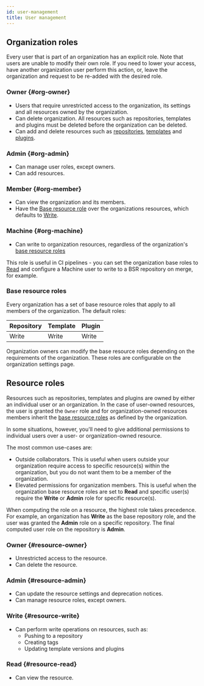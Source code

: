 ```yaml
---
id: user-management
title: User management
---
```


## Organization roles

Every user that is part of an organization has an explicit role. Note that users are unable to modify their own role. If you need to lower your access, have another organization user perform this action, or, leave the organization and request to be re-added with the desired role.
	
### Owner {#org-owner}

- Users that require unrestricted access to the organization, its settings and all resources owned by the organization. 
- Can delete organization. All resources such as repositories, templates and plugins must be deleted before the organization can be deleted.
- Can add and delete resources such as [repositories](../bsr/overview.md#modules), [templates](../bsr/remote-generation/overview#templates) and [plugins](../bsr/remote-generation/overview#plugins).

### Admin {#org-admin}

- Can manage user roles, except owners.
- Can add resources.

### Member {#org-member}

- Can view the organization and its members.
- Have the [Base resource role](#base-resource-roles) over the organizations resources, which defaults to [Write](#resource-write).

### Machine {#org-machine}

- Can write to organization resources, regardless of the organization's [base resource roles](#base-resource-roles)

This role is useful in CI pipelines - you can set the organization base roles to [Read](#resource-read) and configure a Machine user to write to a BSR repository on merge, for example.

### Base resource roles

Every organization has a set of base resource roles that apply to all members of the organization.
The default roles:

| Repository | Template | Plugin |
|:--|:--|:--|
| Write  | Write | Write |

Organization owners can modify the base resource roles depending on the requirements of the organization. These roles are configurable on the organization settings page.

## Resource roles

Resources such as repositories, templates and plugins are owned by either an individual user or an organization. In the case of user-owned resources, the user is granted the `Owner` role and for organization-owned resources members inherit the [base resource roles](#base-resource-roles) as defined by the organization.

In some situations, however, you'll need to give additional permissions to individual users over a user- or organization-owned resource.

The most common use-cases are:

- Outside collaborators. This is useful when users outside your organization require access to specific resource(s) within the organization, but you do not want them to be a member of the organization.
- Elevated permissions for organization members. This is useful when the organization base resource roles are set to **Read** and specific user(s) require the **Write** or **Admin** role for specific resource(s). 

When computing the role on a resource, the highest role takes precedence. For example, an organization has **Write** as the base repository role, and the user was granted the **Admin** role on a specific repository. The final computed user role on the repository is **Admin**.

### Owner {#resource-owner}

- Unrestricted access to the resource.
- Can delete the resource.

### Admin {#resource-admin}

- Can update the resource settings and deprecation notices.
- Can manage resource roles, except owners.

### Write {#resource-write}

- Can perform write operations on resources, such as:
  -  Pushing to a repository 
  -  Creating tags
  -  Updating template versions and plugins

### Read {#resource-read}

- Can view the resource.

